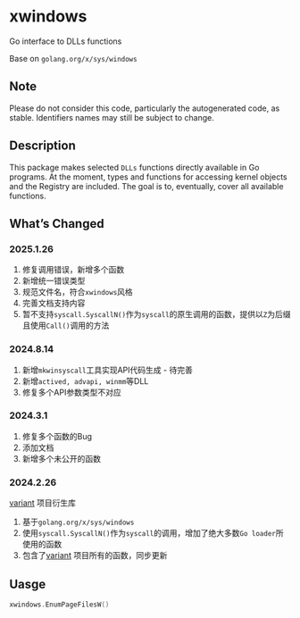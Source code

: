 # xwindows

Go interface to DLLs functions

Base on  `golang.org/x/sys/windows`

## Note

Please do not consider this code, particularly the autogenerated code, as stable. Identifiers names may still be subject to change.

## Description

This package makes selected `DLLs` functions directly available in Go programs. At the moment, types and functions for accessing kernel objects and the Registry are included. The goal is to, eventually, cover all available functions.

## What’s Changed

### 2025.1.26

1. 修复调用错误，新增多个函数
2. 新增统一错误类型
3. 规范文件名，符合`xwindows`风格
4. 完善文档支持内容
5. 暂不支持`syscall.SyscallN()`作为`syscall`的原生调用的函数，提供以`Z`为后缀且使用`Call()`调用的方法

### 2024.8.14

1. 新增`mkwinsyscall`工具实现API代码生成 - 待完善
2. 新增`actived, advapi, winmm`等DLL
3. 修复多个API参数类型不对应

### 2024.3.1

1. 修复多个函数的Bug
2. 添加文档
3. 新增多个未公开的函数

### 2024.2.26

[variant](https://github.com/C1ph3rX13/variant) 项目衍生库

1. 基于`golang.org/x/sys/windows`
2. 使用`syscall.SyscallN()`作为`syscall`的调用，增加了绝大多数`Go loader`所使用的函数
3. 包含了[variant](https://github.com/C1ph3rX13/variant) 项目所有的函数，同步更新

## Uasge

```go
xwindows.EnumPageFilesW()
```


